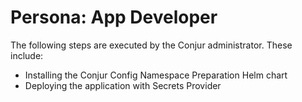 # Persona: App Developer

The following steps are executed by the Conjur administrator. These include:
- Installing the Conjur Config Namespace Preparation Helm chart
- Deploying the application with Secrets Provider
